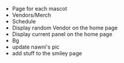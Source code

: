 - Page for each mascot
- Vendors/Merch
- Schedule
- Display random Vendor on the home page
- Display current panel on the home page
- Bg
- update nawni's pic
- add stuff to the smiley page
